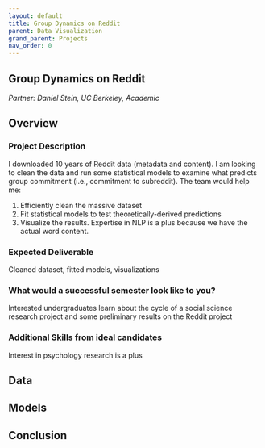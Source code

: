 ```yaml
---
layout: default
title: Group Dynamics on Reddit
parent: Data Visualization
grand_parent: Projects
nav_order: 0
---
```



## Group Dynamics on Reddit
*Partner: Daniel Stein, UC Berkeley, Academic*

## Overview
### Project Description
I downloaded 10 years of Reddit data (metadata and content). I am looking to clean the data and run some statistical models to examine what predicts group commitment (i.e., commitment to subreddit). The team would help me: 
1. Efficiently clean the massive dataset
1. Fit statistical models to test theoretically-derived predictions
1. Visualize the results. Expertise in NLP is a plus because we have the actual word content.
### Expected Deliverable
Cleaned dataset, fitted models, visualizations
### What would a successful semester look like to you?
Interested undergraduates learn about the cycle of a social science research project and some preliminary results on the Reddit project 
### Additional Skills from ideal candidates
Interest in psychology research is a plus

## Data

## Models

## Conclusion


```python

```

